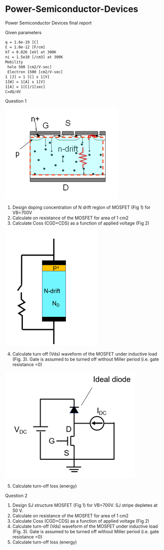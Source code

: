 # Power-Semiconductor-Devices
Power Semiconductor Devices final report 

Given parameters

    q = 1.6e-19 [C]
    Ɛ = 1.0e-12 [F/cm]
    kT = 0.026 [eV] at 300K
    ni = 1.5e10 [/cm3] at 300K
    Mobility
     hole 500 [cm2/V-sec]
     Electron 1500 [cm2/V-sec]
    1 [J] = 1 [C] x 1[V]
    1[W] = 1[A] x 1[V]
    1[A] = 1[C]/1[sec]
    C=dQ/dV

Question 1

![figure 1](figure1-1.png)

1.  Design doping concentration of N drift region of MOSFET (Fig 1) for VB=700V
2.  Calculate on resistance of the MOSFET for area of 1 cm2
3.  Calculate Coss (CGD+CDS) as a function of applied voltage (Fig 2)

![figure 2](figure1-2.png)

4.  Calculate turn off (Vds) waveform of the MOSFET under inductive load (Fig. 3). Gate is assumed to be turned off without Miller period (i.e. gate resistance =0)

![figure 3](figure1-3.png)

5.  Calculate turn-off loss (energy)

    
Question 2

1.  Design SJ structure MOSFET (Fig 1) for VB=700V. SJ stripe depletes at 50 V.
2.  Calculate on resistance of the MOSFET for area of 1 cm2
3.  Calculate Coss (CGD+CDS) as a function of applied voltage (Fig 2)
4.  Calculate turn-off (Vds) waveform of the MOSFET under inductive load (Fig. 3). Gate is assumed to be turned off without Miller period (i.e. gate resistance =0)
5.  Calculate turn-off loss (energy)
